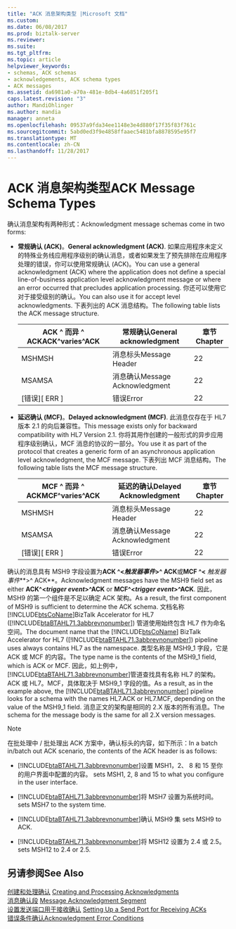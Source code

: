 ```yaml
---
title: "ACK 消息架构类型 |Microsoft 文档"
ms.custom: 
ms.date: 06/08/2017
ms.prod: biztalk-server
ms.reviewer: 
ms.suite: 
ms.tgt_pltfrm: 
ms.topic: article
helpviewer_keywords:
- schemas, ACK schemas
- acknowledgements, ACK schema types
- ACK messages
ms.assetid: da6981a0-a70a-481e-8db4-4a6851f205f1
caps.latest.revision: "3"
author: MandiOhlinger
ms.author: mandia
manager: anneta
ms.openlocfilehash: 09537a9fda34ee1148e3e4d880f17f35f83f761c
ms.sourcegitcommit: 5abd0ed3f9e4858ffaaec5481bfa8878595e95f7
ms.translationtype: MT
ms.contentlocale: zh-CN
ms.lasthandoff: 11/28/2017
---
```

# <a name="ack-message-schema-types"></a><span data-ttu-id="c9912-102">ACK 消息架构类型</span><span class="sxs-lookup"><span data-stu-id="c9912-102">ACK Message Schema Types</span></span>
<span data-ttu-id="c9912-103">确认消息架构有两种形式：</span><span class="sxs-lookup"><span data-stu-id="c9912-103">Acknowledgment message schemas come in two forms:</span></span>  
  
-   <span data-ttu-id="c9912-104">**常规确认 (ACK)**。</span><span class="sxs-lookup"><span data-stu-id="c9912-104">**General acknowledgment (ACK)**.</span></span> <span data-ttu-id="c9912-105">如果应用程序未定义的特殊业务线应用程序级别的确认消息，或者如果发生了预先排除在应用程序处理的错误，你可以使用常规确认 (ACK)。</span><span class="sxs-lookup"><span data-stu-id="c9912-105">You can use a general acknowledgment (ACK) where the application does not define a special line-of-business application level acknowledgment message or where an error occurred that precludes application processing.</span></span> <span data-ttu-id="c9912-106">你还可以使用它对于接受级别的确认。</span><span class="sxs-lookup"><span data-stu-id="c9912-106">You can also use it for accept level acknowledgments.</span></span> <span data-ttu-id="c9912-107">下表列出的 ACK 消息结构。</span><span class="sxs-lookup"><span data-stu-id="c9912-107">The following table lists the ACK message structure.</span></span>  
  
    |<span data-ttu-id="c9912-108">ACK ^ 而异 ^ ACK</span><span class="sxs-lookup"><span data-stu-id="c9912-108">ACK^varies^ACK</span></span>|<span data-ttu-id="c9912-109">常规确认</span><span class="sxs-lookup"><span data-stu-id="c9912-109">General acknowledgment</span></span>|<span data-ttu-id="c9912-110">章节</span><span class="sxs-lookup"><span data-stu-id="c9912-110">Chapter</span></span>|  
    |--------------------|----------------------------|-------------|  
    |<span data-ttu-id="c9912-111">MSH</span><span class="sxs-lookup"><span data-stu-id="c9912-111">MSH</span></span>|<span data-ttu-id="c9912-112">消息标头</span><span class="sxs-lookup"><span data-stu-id="c9912-112">Message Header</span></span>|<span data-ttu-id="c9912-113">2</span><span class="sxs-lookup"><span data-stu-id="c9912-113">2</span></span>|  
    |<span data-ttu-id="c9912-114">MSA</span><span class="sxs-lookup"><span data-stu-id="c9912-114">MSA</span></span>|<span data-ttu-id="c9912-115">消息确认</span><span class="sxs-lookup"><span data-stu-id="c9912-115">Message Acknowledgment</span></span>|<span data-ttu-id="c9912-116">2</span><span class="sxs-lookup"><span data-stu-id="c9912-116">2</span></span>|  
    |<span data-ttu-id="c9912-117">[错误]</span><span class="sxs-lookup"><span data-stu-id="c9912-117">[ ERR ]</span></span>|<span data-ttu-id="c9912-118">错误</span><span class="sxs-lookup"><span data-stu-id="c9912-118">Error</span></span>|<span data-ttu-id="c9912-119">2</span><span class="sxs-lookup"><span data-stu-id="c9912-119">2</span></span>|  
  
-   <span data-ttu-id="c9912-120">**延迟确认 (MCF)**。</span><span class="sxs-lookup"><span data-stu-id="c9912-120">**Delayed acknowledgment (MCF)**.</span></span> <span data-ttu-id="c9912-121">此消息仅存在于 HL7 版本 2.1 的向后兼容性。</span><span class="sxs-lookup"><span data-stu-id="c9912-121">This message exists only for backward compatibility with HL7 Version 2.1.</span></span> <span data-ttu-id="c9912-122">你将其用作创建的一般形式的异步应用程序级别确认，MCF 消息的协议的一部分。</span><span class="sxs-lookup"><span data-stu-id="c9912-122">You use it as part of the protocol that creates a generic form of an asynchronous application level acknowledgment, the MCF message.</span></span> <span data-ttu-id="c9912-123">下表列出 MCF 消息结构。</span><span class="sxs-lookup"><span data-stu-id="c9912-123">The following table lists the MCF message structure.</span></span>  
  
    |<span data-ttu-id="c9912-124">MCF ^ 而异 ^ ACK</span><span class="sxs-lookup"><span data-stu-id="c9912-124">MCF^varies^ACK</span></span>|<span data-ttu-id="c9912-125">延迟的确认</span><span class="sxs-lookup"><span data-stu-id="c9912-125">Delayed Acknowledgment</span></span>|<span data-ttu-id="c9912-126">章节</span><span class="sxs-lookup"><span data-stu-id="c9912-126">Chapter</span></span>|  
    |--------------------|----------------------------|-------------|  
    |<span data-ttu-id="c9912-127">MSH</span><span class="sxs-lookup"><span data-stu-id="c9912-127">MSH</span></span>|<span data-ttu-id="c9912-128">消息标头</span><span class="sxs-lookup"><span data-stu-id="c9912-128">Message Header</span></span>|<span data-ttu-id="c9912-129">2</span><span class="sxs-lookup"><span data-stu-id="c9912-129">2</span></span>|  
    |<span data-ttu-id="c9912-130">MSA</span><span class="sxs-lookup"><span data-stu-id="c9912-130">MSA</span></span>|<span data-ttu-id="c9912-131">消息确认</span><span class="sxs-lookup"><span data-stu-id="c9912-131">Message Acknowledgment</span></span>|<span data-ttu-id="c9912-132">2</span><span class="sxs-lookup"><span data-stu-id="c9912-132">2</span></span>|  
    |<span data-ttu-id="c9912-133">[错误]</span><span class="sxs-lookup"><span data-stu-id="c9912-133">[ ERR ]</span></span>|<span data-ttu-id="c9912-134">错误</span><span class="sxs-lookup"><span data-stu-id="c9912-134">Error</span></span>|<span data-ttu-id="c9912-135">2</span><span class="sxs-lookup"><span data-stu-id="c9912-135">2</span></span>|  
  
 <span data-ttu-id="c9912-136">确认的消息具有 MSH9 字段设置为**ACK ^\<***触发器事件***\>^ ACK**或**MCF ^\<** *触发器事件***\>^ ACK**。</span><span class="sxs-lookup"><span data-stu-id="c9912-136">Acknowledgment messages have the MSH9 field set as either **ACK^\<***trigger event***\>^ACK** or **MCF^\<***trigger event***\>^ACK**.</span></span> <span data-ttu-id="c9912-137">因此，MSH9 的第一个组件是不足以确定 ACK 架构。</span><span class="sxs-lookup"><span data-stu-id="c9912-137">As a result, the first component of MSH9 is sufficient to determine the ACK schema.</span></span> <span data-ttu-id="c9912-138">文档名称[!INCLUDE[btsCoName](../../includes/btsconame-md.md)]BizTalk Accelerator for HL7 ([!INCLUDE[btaBTAHL71.3abbrevnonumber](../../includes/btabtahl71-3abbrevnonumber-md.md)]) 管道使用始终包含 HL7 作为命名空间。</span><span class="sxs-lookup"><span data-stu-id="c9912-138">The document name that the [!INCLUDE[btsCoName](../../includes/btsconame-md.md)] BizTalk Accelerator for HL7 ([!INCLUDE[btaBTAHL71.3abbrevnonumber](../../includes/btabtahl71-3abbrevnonumber-md.md)]) pipeline uses always contains HL7 as the namespace.</span></span> <span data-ttu-id="c9912-139">类型名称是 MSH9_1 字段，它是 ACK 或 MCF 的内容。</span><span class="sxs-lookup"><span data-stu-id="c9912-139">The type name is the contents of the MSH9_1 field, which is ACK or MCF.</span></span> <span data-ttu-id="c9912-140">因此，如上例中，[!INCLUDE[btaBTAHL71.3abbrevnonumber](../../includes/btabtahl71-3abbrevnonumber-md.md)]管道查找具有名称 HL7 的架构。ACK 或 HL7。MCF，具体取决于 MSH9_1 字段的值。</span><span class="sxs-lookup"><span data-stu-id="c9912-140">As a result, as in the example above, the [!INCLUDE[btaBTAHL71.3abbrevnonumber](../../includes/btabtahl71-3abbrevnonumber-md.md)] pipeline looks for a schema with the names HL7.ACK or HL7.MCF, depending on the value of the MSH9_1 field.</span></span> <span data-ttu-id="c9912-141">消息正文的架构是相同的 2.X 版本的所有消息。</span><span class="sxs-lookup"><span data-stu-id="c9912-141">The schema for the message body is the same for all 2.X version messages.</span></span>  
  
> [!NOTE]
>  <span data-ttu-id="c9912-142">在批处理中 / 批处理出 ACK 方案中，确认标头的内容，如下所示：</span><span class="sxs-lookup"><span data-stu-id="c9912-142">In a batch in/batch out ACK scenario, the contents of the ACK header is as follows:</span></span>  
  
-   [!INCLUDE[btaBTAHL71.3abbrevnonumber](../../includes/btabtahl71-3abbrevnonumber-md.md)]<span data-ttu-id="c9912-143">设置 MSH1，2、 8 和 15 至你的用户界面中配置的内容。</span><span class="sxs-lookup"><span data-stu-id="c9912-143"> sets MSH1, 2, 8 and 15 to what you configure in the user interface.</span></span>  
  
-   [!INCLUDE[btaBTAHL71.3abbrevnonumber](../../includes/btabtahl71-3abbrevnonumber-md.md)]<span data-ttu-id="c9912-144">将 MSH7 设置为系统时间。</span><span class="sxs-lookup"><span data-stu-id="c9912-144"> sets MSH7 to the system time.</span></span>  
  
-   [!INCLUDE[btaBTAHL71.3abbrevnonumber](../../includes/btabtahl71-3abbrevnonumber-md.md)]<span data-ttu-id="c9912-145">确认 MSH9 集</span><span class="sxs-lookup"><span data-stu-id="c9912-145"> sets MSH9 to ACK.</span></span>  
  
-   [!INCLUDE[btaBTAHL71.3abbrevnonumber](../../includes/btabtahl71-3abbrevnonumber-md.md)]<span data-ttu-id="c9912-146">将 MSH12 设置为 2.4 或 2.5。</span><span class="sxs-lookup"><span data-stu-id="c9912-146"> sets MSH12 to 2.4 or 2.5.</span></span>  
  
## <a name="see-also"></a><span data-ttu-id="c9912-147">另请参阅</span><span class="sxs-lookup"><span data-stu-id="c9912-147">See Also</span></span>  
 <span data-ttu-id="c9912-148">[创建和处理确认](../../adapters-and-accelerators/accelerator-hl7/creating-and-processing-acknowledgments.md) </span><span class="sxs-lookup"><span data-stu-id="c9912-148">[Creating and Processing Acknowledgments](../../adapters-and-accelerators/accelerator-hl7/creating-and-processing-acknowledgments.md) </span></span>  
 <span data-ttu-id="c9912-149">[消息确认段](../../adapters-and-accelerators/accelerator-hl7/message-acknowledgment-segment.md) </span><span class="sxs-lookup"><span data-stu-id="c9912-149">[Message Acknowledgment Segment](../../adapters-and-accelerators/accelerator-hl7/message-acknowledgment-segment.md) </span></span>  
 <span data-ttu-id="c9912-150">[设置发送端口用于接收确认](../../adapters-and-accelerators/accelerator-hl7/setting-up-a-send-port-for-receiving-acks.md) </span><span class="sxs-lookup"><span data-stu-id="c9912-150">[Setting Up a Send Port for Receiving ACKs](../../adapters-and-accelerators/accelerator-hl7/setting-up-a-send-port-for-receiving-acks.md) </span></span>  
 [<span data-ttu-id="c9912-151">错误条件确认</span><span class="sxs-lookup"><span data-stu-id="c9912-151">Acknowledgment Error Conditions</span></span>](../../adapters-and-accelerators/accelerator-hl7/acknowledgment-error-conditions.md)